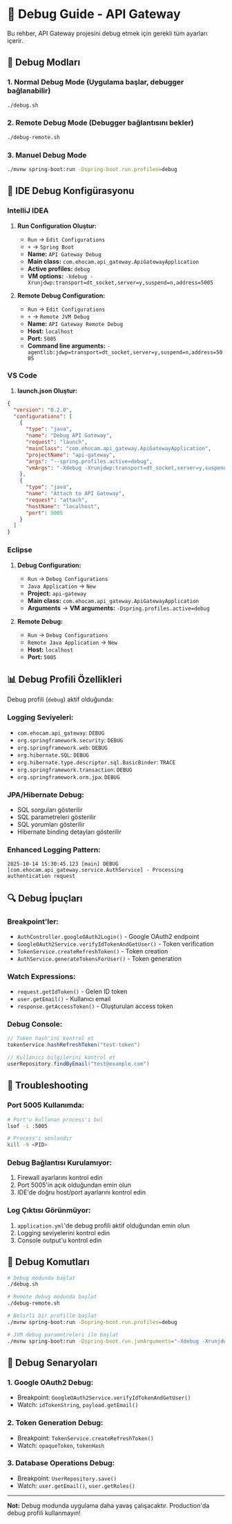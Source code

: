 # 🐛 Debug Guide - API Gateway

Bu rehber, API Gateway projesini debug etmek için gerekli tüm ayarları içerir.

## 🚀 Debug Modları

### 1. **Normal Debug Mode** (Uygulama başlar, debugger bağlanabilir)

```bash
./debug.sh
```

### 2. **Remote Debug Mode** (Debugger bağlantısını bekler)

```bash
./debug-remote.sh
```

### 3. **Manuel Debug Mode**

```bash
./mvnw spring-boot:run -Dspring-boot.run.profiles=debug
```

## 🔧 IDE Debug Konfigürasyonu

### **IntelliJ IDEA**

1. **Run Configuration Oluştur:**

   - `Run` → `Edit Configurations`
   - `+` → `Spring Boot`
   - **Name:** `API Gateway Debug`
   - **Main class:** `com.ehocam.api_gateway.ApiGatewayApplication`
   - **Active profiles:** `debug`
   - **VM options:** `-Xdebug -Xrunjdwp:transport=dt_socket,server=y,suspend=n,address=5005`

2. **Remote Debug Configuration:**
   - `Run` → `Edit Configurations`
   - `+` → `Remote JVM Debug`
   - **Name:** `API Gateway Remote Debug`
   - **Host:** `localhost`
   - **Port:** `5005`
   - **Command line arguments:** `-agentlib:jdwp=transport=dt_socket,server=y,suspend=n,address=5005`

### **VS Code**

1. **launch.json Oluştur:**

```json
{
  "version": "0.2.0",
  "configurations": [
    {
      "type": "java",
      "name": "Debug API Gateway",
      "request": "launch",
      "mainClass": "com.ehocam.api_gateway.ApiGatewayApplication",
      "projectName": "api-gateway",
      "args": "--spring.profiles.active=debug",
      "vmArgs": "-Xdebug -Xrunjdwp:transport=dt_socket,server=y,suspend=n,address=5005"
    },
    {
      "type": "java",
      "name": "Attach to API Gateway",
      "request": "attach",
      "hostName": "localhost",
      "port": 5005
    }
  ]
}
```

### **Eclipse**

1. **Debug Configuration:**

   - `Run` → `Debug Configurations`
   - `Java Application` → `New`
   - **Project:** `api-gateway`
   - **Main class:** `com.ehocam.api_gateway.ApiGatewayApplication`
   - **Arguments** → **VM arguments:** `-Dspring.profiles.active=debug`

2. **Remote Debug:**
   - `Run` → `Debug Configurations`
   - `Remote Java Application` → `New`
   - **Host:** `localhost`
   - **Port:** `5005`

## 📊 Debug Profili Özellikleri

Debug profili (`debug`) aktif olduğunda:

### **Logging Seviyeleri:**

- `com.ehocam.api_gateway`: `DEBUG`
- `org.springframework.security`: `DEBUG`
- `org.springframework.web`: `DEBUG`
- `org.hibernate.SQL`: `DEBUG`
- `org.hibernate.type.descriptor.sql.BasicBinder`: `TRACE`
- `org.springframework.transaction`: `DEBUG`
- `org.springframework.orm.jpa`: `DEBUG`

### **JPA/Hibernate Debug:**

- SQL sorguları gösterilir
- SQL parametreleri gösterilir
- SQL yorumları gösterilir
- Hibernate binding detayları gösterilir

### **Enhanced Logging Pattern:**

```
2025-10-14 15:30:45.123 [main] DEBUG [com.ehocam.api_gateway.service.AuthService] - Processing authentication request
```

## 🔍 Debug İpuçları

### **Breakpoint'ler:**

- `AuthController.googleOAuth2Login()` - Google OAuth2 endpoint
- `GoogleOAuth2Service.verifyIdTokenAndGetUser()` - Token verification
- `TokenService.createRefreshToken()` - Token creation
- `AuthService.generateTokensForUser()` - Token generation

### **Watch Expressions:**

- `request.getIdToken()` - Gelen ID token
- `user.getEmail()` - Kullanıcı email
- `response.getAccessToken()` - Oluşturulan access token

### **Debug Console:**

```java
// Token hash'ini kontrol et
tokenService.hashRefreshToken("test-token")

// Kullanıcı bilgilerini kontrol et
userRepository.findByEmail("test@example.com")
```

## 🚨 Troubleshooting

### **Port 5005 Kullanımda:**

```bash
# Port'u kullanan process'i bul
lsof -i :5005

# Process'i sonlandır
kill -9 <PID>
```

### **Debug Bağlantısı Kurulamıyor:**

1. Firewall ayarlarını kontrol edin
2. Port 5005'in açık olduğundan emin olun
3. IDE'de doğru host/port ayarlarını kontrol edin

### **Log Çıktısı Görünmüyor:**

1. `application.yml`'de debug profili aktif olduğundan emin olun
2. Logging seviyelerini kontrol edin
3. Console output'u kontrol edin

## 📝 Debug Komutları

```bash
# Debug modunda başlat
./debug.sh

# Remote debug modunda başlat
./debug-remote.sh

# Belirli bir profille başlat
./mvnw spring-boot:run -Dspring-boot.run.profiles=debug

# JVM debug parametreleri ile başlat
./mvnw spring-boot:run -Dspring-boot.run.jvmArguments="-Xdebug -Xrunjdwp:transport=dt_socket,server=y,suspend=n,address=5005"
```

## 🎯 Debug Senaryoları

### **1. Google OAuth2 Debug:**

- Breakpoint: `GoogleOAuth2Service.verifyIdTokenAndGetUser()`
- Watch: `idTokenString`, `payload.getEmail()`

### **2. Token Generation Debug:**

- Breakpoint: `TokenService.createRefreshToken()`
- Watch: `opaqueToken`, `tokenHash`

### **3. Database Operations Debug:**

- Breakpoint: `UserRepository.save()`
- Watch: `user.getEmail()`, `user.getRoles()`

---

**Not:** Debug modunda uygulama daha yavaş çalışacaktır. Production'da debug profili kullanmayın!
